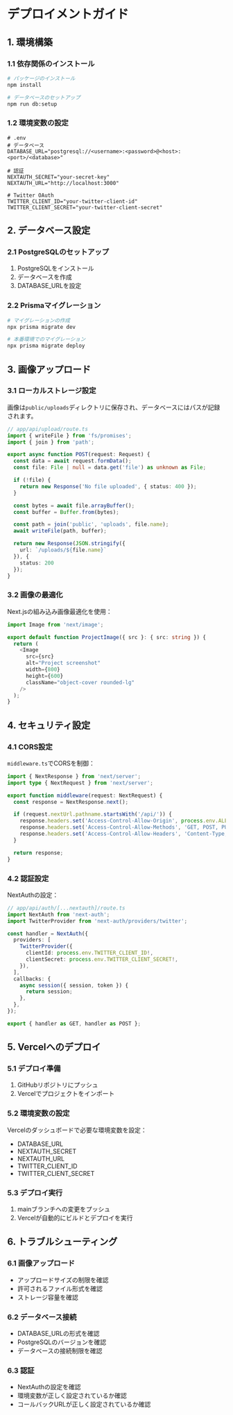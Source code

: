 # デプロイメントガイド

## 1. 環境構築

### 1.1 依存関係のインストール
```bash
# パッケージのインストール
npm install

# データベースのセットアップ
npm run db:setup
```

### 1.2 環境変数の設定
```env
# .env
# データベース
DATABASE_URL="postgresql://<username>:<password>@<host>:<port>/<database>"

# 認証
NEXTAUTH_SECRET="your-secret-key"
NEXTAUTH_URL="http://localhost:3000"

# Twitter OAuth
TWITTER_CLIENT_ID="your-twitter-client-id"
TWITTER_CLIENT_SECRET="your-twitter-client-secret"
```

## 2. データベース設定

### 2.1 PostgreSQLのセットアップ
1. PostgreSQLをインストール
2. データベースを作成
3. DATABASE_URLを設定

### 2.2 Prismaマイグレーション
```bash
# マイグレーションの作成
npx prisma migrate dev

# 本番環境でのマイグレーション
npx prisma migrate deploy
```

## 3. 画像アップロード

### 3.1 ローカルストレージ設定
画像は`public/uploads`ディレクトリに保存され、データベースにはパスが記録されます。

```typescript
// app/api/upload/route.ts
import { writeFile } from 'fs/promises';
import { join } from 'path';

export async function POST(request: Request) {
  const data = await request.formData();
  const file: File | null = data.get('file') as unknown as File;

  if (!file) {
    return new Response('No file uploaded', { status: 400 });
  }

  const bytes = await file.arrayBuffer();
  const buffer = Buffer.from(bytes);

  const path = join('public', 'uploads', file.name);
  await writeFile(path, buffer);

  return new Response(JSON.stringify({ 
    url: `/uploads/${file.name}` 
  }), { 
    status: 200 
  });
}
```

### 3.2 画像の最適化
Next.jsの組み込み画像最適化を使用：

```typescript
import Image from 'next/image';

export default function ProjectImage({ src }: { src: string }) {
  return (
    <Image
      src={src}
      alt="Project screenshot"
      width={800}
      height={600}
      className="object-cover rounded-lg"
    />
  );
}
```

## 4. セキュリティ設定

### 4.1 CORS設定
`middleware.ts`でCORSを制御：

```typescript
import { NextResponse } from 'next/server';
import type { NextRequest } from 'next/server';

export function middleware(request: NextRequest) {
  const response = NextResponse.next();

  if (request.nextUrl.pathname.startsWith('/api/')) {
    response.headers.set('Access-Control-Allow-Origin', process.env.ALLOWED_ORIGIN || '*');
    response.headers.set('Access-Control-Allow-Methods', 'GET, POST, PUT, DELETE, OPTIONS');
    response.headers.set('Access-Control-Allow-Headers', 'Content-Type, Authorization');
  }

  return response;
}
```

### 4.2 認証設定
NextAuthの設定：

```typescript
// app/api/auth/[...nextauth]/route.ts
import NextAuth from 'next-auth';
import TwitterProvider from 'next-auth/providers/twitter';

const handler = NextAuth({
  providers: [
    TwitterProvider({
      clientId: process.env.TWITTER_CLIENT_ID!,
      clientSecret: process.env.TWITTER_CLIENT_SECRET!,
    }),
  ],
  callbacks: {
    async session({ session, token }) {
      return session;
    },
  },
});

export { handler as GET, handler as POST };
```

## 5. Vercelへのデプロイ

### 5.1 デプロイ準備
1. GitHubリポジトリにプッシュ
2. Vercelでプロジェクトをインポート

### 5.2 環境変数の設定
Vercelのダッシュボードで必要な環境変数を設定：
- DATABASE_URL
- NEXTAUTH_SECRET
- NEXTAUTH_URL
- TWITTER_CLIENT_ID
- TWITTER_CLIENT_SECRET

### 5.3 デプロイ実行
1. mainブランチへの変更をプッシュ
2. Vercelが自動的にビルドとデプロイを実行

## 6. トラブルシューティング

### 6.1 画像アップロード
- アップロードサイズの制限を確認
- 許可されるファイル形式を確認
- ストレージ容量を確認

### 6.2 データベース接続
- DATABASE_URLの形式を確認
- PostgreSQLのバージョンを確認
- データベースの接続制限を確認

### 6.3 認証
- NextAuthの設定を確認
- 環境変数が正しく設定されているか確認
- コールバックURLが正しく設定されているか確認